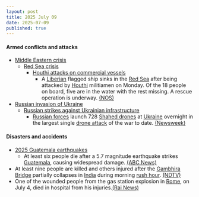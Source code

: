 ```yaml
---
layout: post
title: 2025 July 09
date: 2025-07-09
published: true
---
```



#### Armed conflicts and attacks

* [Middle Eastern crisis](https://en.wikipedia.org/wiki/Middle_Eastern_crisis_%282023-present%29 "Middle Eastern crisis (2023-present)")
  * [Red Sea crisis](https://en.wikipedia.org/wiki/Red_Sea_crisis "Red Sea crisis")
    * [Houthi attacks on commercial vessels](https://en.wikipedia.org/wiki/Houthi_attacks_on_commercial_vessels "Houthi attacks on commercial vessels")
      * A [Liberian](https://en.wikipedia.org/wiki/Liberia "Liberia") flagged ship sinks in the [Red Sea](https://en.wikipedia.org/wiki/Red_Sea "Red Sea") after being attacked by [Houthi](https://en.wikipedia.org/wiki/Houthi "Houthi") militiamen on Monday. Of the 18 people on board, five are in the water with the rest missing. A rescue operation is underway. [(NOS)](https://nos.nl/artikel/2574293-schip-op-rode-zee-gezonken-na-aanval-door-houthi-s-bemanning-te-water)
* [Russian invasion of Ukraine](https://en.wikipedia.org/wiki/Russian_invasion_of_Ukraine "Russian invasion of Ukraine")
  * [Russian strikes against Ukrainian infrastructure](https://en.wikipedia.org/wiki/Russian_strikes_against_Ukrainian_infrastructure_%282022%E2%80%93present%29 "Russian strikes against Ukrainian infrastructure (2022–present)")
    * [Russian forces](https://en.wikipedia.org/wiki/Russian_Armed_Forces "Russian Armed Forces") launch 728 [Shahed drones](https://en.wikipedia.org/wiki/Shahed_drones "Shahed drones") at [Ukraine](https://en.wikipedia.org/wiki/Ukraine "Ukraine") overnight in the largest single [drone attack](https://en.wikipedia.org/wiki/Drone_attack "Drone attack") of the war to date. [(Newsweek)](https://www.newsweek.com/russia-ukraine-war-drone-putin-trump-2096445)

#### Disasters and accidents

* [2025 Guatemala earthquakes](https://en.wikipedia.org/wiki/2025_Guatemala_earthquakes "2025 Guatemala earthquakes")
  * At least six people die after a 5.7 magnitude earthquake strikes [Guatemala](https://en.wikipedia.org/wiki/Guatemala "Guatemala"), causing widespread damage. [(ABC News)](https://abcnews.go.com/amp/International/wireStory/dozens-earthquakes-aftershocks-cause-deaths-guatemala-123600934)
* At least nine people are killed and others injured after the [Gambhira Bridge](https://en.wikipedia.org/wiki/Gambhira_Bridge "Gambhira Bridge") partially collapses in [India](https://en.wikipedia.org/wiki/India "India") during morning [rush hour](https://en.wikipedia.org/wiki/Rush_hour "Rush hour"). [(NDTV)](https://www.ndtv.com/india-news/gujarat-bridge-collapse-crumbling-gambhira-bridge-was-40-years-old-gave-way-in-peak-traffic-hours-mahisagar-river-cars-deaths-news-vadodara-8847480)
* One of the wounded people from the gas station explosion in [Rome](https://en.wikipedia.org/wiki/Rome "Rome"), on July 4, died in hospital from his injuries.[(Rai News)](https://www.rainews.it/articoli/2025/07/esplosione-roma-morto-per-le-ustioni-uno-dei-feriti-reato-di-omicidio-colposo-910a5f6f-894a-4e80-943f-73e317c19972.html)
